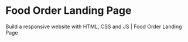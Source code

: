 # Food Order Landing Page

Build a responsive website with HTML, CSS and JS | Food Order Landing Page
